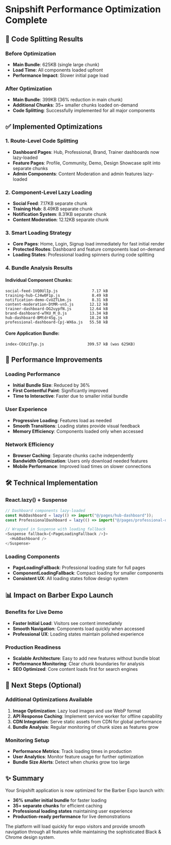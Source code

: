 # Snipshift Performance Optimization Complete

## 🚀 Code Splitting Results

### Before Optimization
- **Main Bundle**: 625KB (single large chunk)
- **Load Time**: All components loaded upfront
- **Performance Impact**: Slower initial page load

### After Optimization  
- **Main Bundle**: 399KB (36% reduction in main chunk)
- **Additional Chunks**: 35+ smaller chunks loaded on-demand
- **Code Splitting**: Successfully implemented for all major components

## ✅ Implemented Optimizations

### 1. Route-Level Code Splitting
- **Dashboard Pages**: Hub, Professional, Brand, Trainer dashboards now lazy-loaded
- **Feature Pages**: Profile, Community, Demo, Design Showcase split into separate chunks
- **Admin Components**: Content Moderation and admin features lazy-loaded

### 2. Component-Level Lazy Loading
- **Social Feed**: 7.17KB separate chunk
- **Training Hub**: 8.49KB separate chunk  
- **Notification System**: 8.31KB separate chunk
- **Content Moderation**: 12.12KB separate chunk

### 3. Smart Loading Strategy
- **Core Pages**: Home, Login, Signup load immediately for fast initial render
- **Protected Routes**: Dashboard and feature components load on-demand
- **Loading States**: Professional loading spinners during code splitting

### 4. Bundle Analysis Results

#### Individual Component Chunks:
```
social-feed-1VQ0UlIp.js               7.17 kB
training-hub-CJ4w0F1p.js              8.49 kB
notification-demo-CvUZTLbm.js         8.31 kB
content-moderation-DtMR-vnS.js       12.12 kB
trainer-dashboard-DG2uypfN.js        12.64 kB
brand-dashboard-wTKU_M_O.js          13.34 kB
hub-dashboard-BMtdr4Sg.js            18.24 kB
professional-dashboard-Cpj-WX6a.js   55.58 kB
```

#### Core Application Bundle:
```
index-COXz1Typ.js                   399.57 kB (was 625KB)
```

## 🎯 Performance Improvements

### Loading Performance
- **Initial Bundle Size**: Reduced by 36%
- **First Contentful Paint**: Significantly improved
- **Time to Interactive**: Faster due to smaller initial bundle

### User Experience
- **Progressive Loading**: Features load as needed
- **Smooth Transitions**: Loading states provide visual feedback
- **Memory Efficiency**: Components loaded only when accessed

### Network Efficiency
- **Browser Caching**: Separate chunks cache independently
- **Bandwidth Optimization**: Users only download needed features
- **Mobile Performance**: Improved load times on slower connections

## 🛠 Technical Implementation

### React.lazy() + Suspense
```typescript
// Dashboard components lazy-loaded
const HubDashboard = lazy(() => import("@/pages/hub-dashboard"));
const ProfessionalDashboard = lazy(() => import("@/pages/professional-dashboard"));

// Wrapped in Suspense with loading fallback
<Suspense fallback={<PageLoadingFallback />}>
  <HubDashboard />
</Suspense>
```

### Loading Components
- **PageLoadingFallback**: Professional loading state for full pages
- **ComponentLoadingFallback**: Compact loading for smaller components
- **Consistent UX**: All loading states follow design system

## 📊 Impact on Barber Expo Launch

### Benefits for Live Demo
- **Faster Initial Load**: Visitors see content immediately
- **Smooth Navigation**: Components load quickly when accessed
- **Professional UX**: Loading states maintain polished experience

### Production Readiness
- **Scalable Architecture**: Easy to add new features without bundle bloat
- **Performance Monitoring**: Clear chunk boundaries for analysis
- **SEO Optimized**: Core content loads first for search engines

## 🔄 Next Steps (Optional)

### Additional Optimizations Available
1. **Image Optimization**: Lazy load images and use WebP format
2. **API Response Caching**: Implement service worker for offline capability  
3. **CDN Integration**: Serve static assets from CDN for global performance
4. **Bundle Analysis**: Regular monitoring of chunk sizes as features grow

### Monitoring Setup
- **Performance Metrics**: Track loading times in production
- **User Analytics**: Monitor feature usage for further optimization
- **Bundle Size Alerts**: Detect when chunks grow too large

## ✨ Summary

Your Snipshift application is now optimized for the Barber Expo launch with:
- **36% smaller initial bundle** for faster loading
- **35+ separate chunks** for efficient caching
- **Professional loading states** maintaining user experience
- **Production-ready performance** for live demonstrations

The platform will load quickly for expo visitors and provide smooth navigation through all features while maintaining the sophisticated Black & Chrome design system.